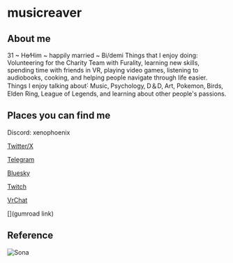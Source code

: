 # musicreaver
## About me 
31 ~ He⁄Him ~ happily married ~ Bi/demi
Things that I enjoy doing:
Volunteering for the Charity Team with Furality, learning new skills, spending time with friends in VR, playing video games, listening to audiobooks, cooking, and helping people navigate through life easier.
Things I enjoy talking about˸
Music‚ Psychology‚ D＆D‚ Art, Pokemon‚ Birds‚ Elden Ring‚ League of Legends‚ and learning about other people's passions․

## Places you can find me
Discord: xenophoenix

[Twitter/X](https://www.google.com/url?sa=t&rct=j&q=&esrc=s&source=web&cd=&ved=2ahUKEwjMhu_f7-CFAxUytoQIHa-nBwQQFnoECBYQAQ&url=https%3A%2F%2Ftwitter.com%2FXEN0PH0ENIX&usg=AOvVaw11d-jg5HBC-K2Pkuxv_4kK&opi=89978449)

[Telegram](https://t.me/musicreaver)

[Bluesky](https://bsky.app/profile/xenophoenix.bsky.social)

[Twitch](https://www.twitch.tv/phoenixreaver)

[VrChat](https://vrchat.com/home/user/usr_04addfdf-e27c-4d9e-84e4-92152519a8e0)

[](gumroad link)

## Reference
![Sona](https://github.com/musicreaver/musicreaver.github.io/assets/135992992/7ba3bb5b-32ea-43fb-8b00-e04397d29df5)

